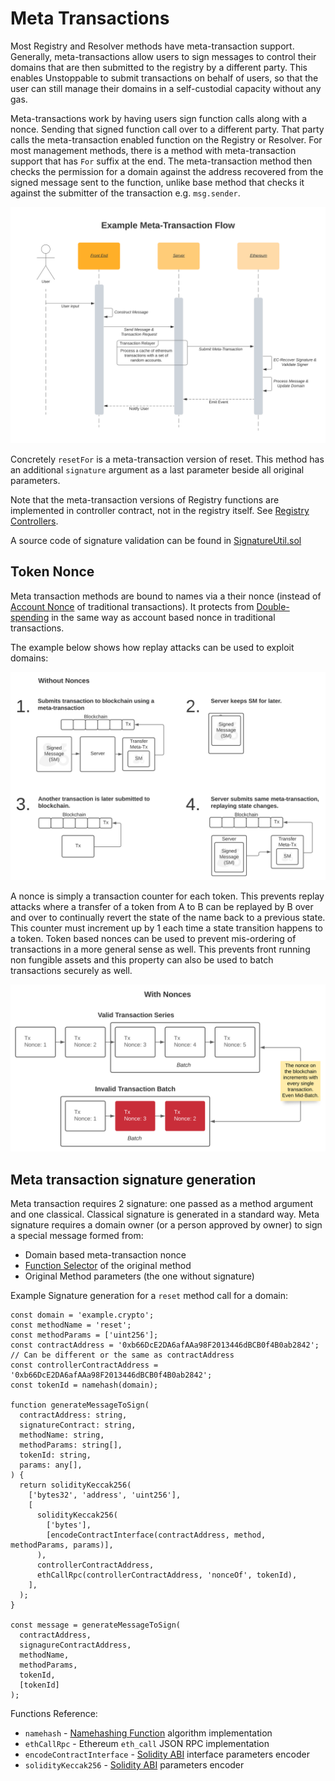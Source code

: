 # Meta Transactions

Most Registry and Resolver methods have meta-transaction support. Generally, meta-transactions allow users to sign messages to control their domains that are then submitted to the registry by a different party. This enables Unstoppable to submit transactions on behalf of users, so that the user can still manage their domains in a self-custodial capacity without any gas.

Meta-transactions work by having users sign function calls along with a nonce. Sending that signed function call over to a different party. That party calls the meta-transaction enabled function on the Registry or Resolver. For most management methods, there is a method with meta-transaction support that has `For` suffix at the end. The meta-transaction method then checks the permission for a domain against the address recovered from the signed message sent to the function, unlike base method that checks it against the submitter of the transaction e.g. `msg.sender`.

![](../.gitbook/assets/Meta-Transaction.svg)

Concretely `resetFor` is a meta-transaction version of reset. This method has an additional `signature` argument as a last parameter beside all original parameters.

Note that the meta-transaction versions of Registry functions are implemented in controller contract, not in the registry itself. See [Registry Controllers](https://github.com/unstoppabledomains/dot-crypto/blob/master/ARCHITECTURE.md#registry-controllers).

A source code of signature validation can be found in [SignatureUtil.sol](https://github.com/unstoppabledomains/dot-crypto/blob/master/contracts/util/SignatureUtil.sol)

## Token Nonce

Meta transaction methods are bound to names via a their nonce \(instead of [Account Nonce](https://ethereum.stackexchange.com/questions/27432/what-is-nonce-in-ethereum-how-does-it-prevent-double-spending) of traditional transactions\). It protects from [Double-spending](https://en.wikipedia.org/wiki/Double-spending) in the same way as account based nonce in traditional transactions.

The example below shows how replay attacks can be used to exploit domains:

![](../.gitbook/assets/Without-Nonces.svg)

A nonce is simply a transaction counter for each token. This prevents replay attacks where a transfer of a token from A to B can be replayed by B over and over to continually revert the state of the name back to a previous state. This counter must increment up by 1 each time a state transition happens to a token. Token based nonces can be used to prevent mis-ordering of transactions in a more general sense as well. This prevents front running non fungible assets and this property can also be used to batch transactions securely as well.

![](../.gitbook/assets/Nonces.svg)

## **Meta transaction signature generation**

Meta transaction requires 2 signature: one passed as a method argument and one classical. Classical signature is generated in a standard way. Meta signature requires a domain owner \(or a person approved by owner\) to sign a special message formed from:

- Domain based meta-transaction nonce
- [Function Selector](https://solidity.readthedocs.io/en/v0.7.0/abi-spec.html#function-selector) of the original method
- Original Method parameters \(the one without signature\)

Example Signature generation for a `reset` method call for a domain:

```text
const domain = 'example.crypto';
const methodName = 'reset';
const methodParams = ['uint256'];
const contractAddress = '0xb66DcE2DA6afAAa98F2013446dBCB0f4B0ab2842';
// Can be different or the same as contractAddress
const controllerContractAddress = '0xb66DcE2DA6afAAa98F2013446dBCB0f4B0ab2842';
const tokenId = namehash(domain);

function generateMessageToSign(
  contractAddress: string,
  signatureContract: string,
  methodName: string,
  methodParams: string[],
  tokenId: string,
  params: any[],
) {
  return solidityKeccak256(
    ['bytes32', 'address', 'uint256'],
    [
      solidityKeccak256(
        ['bytes'],
        [encodeContractInterface(contractAddress, method, methodParams, params)],
      ),
      controllerContractAddress,
      ethCallRpc(controllerContractAddress, 'nonceOf', tokenId),
    ],
  );
}

const message = generateMessageToSign(
  contractAddress,
  signagureContractAddress,
  methodName,
  methodParams,
  tokenId,
  [tokenId]
);
```

Functions Reference:

- `namehash` - [Namehashing Function](../domain-registry-essentials/namehashing.md) algorithm implementation
- `ethCallRpc` - Ethereum `eth_call` JSON RPC implementation
- `encodeContractInterface` - [Solidity ABI](https://solidity.readthedocs.io/en/v0.7.0/abi-spec.html#argument-encoding) interface parameters encoder
- `solidityKeccak256` - [Solidity ABI](https://solidity.readthedocs.io/en/v0.7.0/abi-spec.html#argument-encoding) parameters encoder
